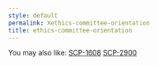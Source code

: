 ```yaml
---
style: default
permalink: Xethics-committee-orientation
title: ethics-committee-orientation
---
```

You may also like:
[SCP-1608](http://scp-wiki.net/scp-1608)
[SCP-2900](http://scp-wiki.net/scp-2900)